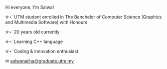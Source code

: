Hi everyone, I'm Salwa!

✮⋆˙ UTM student enrolled in The Banchelor of Computer Science (Graphics and Multimedia Software) with Honours

✮⋆˙ 20 years old currently 

✮⋆˙ Learning C++ language

✮⋆˙ Coding & innovation enthusiast 

✉ salwanajiha@graduate.utm.my

